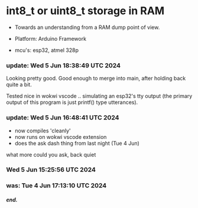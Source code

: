 # int8_t or uint8_t storage in RAM

 * Towards an understanding from a RAM dump point of view.

 * Platform: Arduino Framework

 * mcu's: esp32, atmel 328p

### update: Wed  5 Jun 18:38:49 UTC 2024

Looking pretty good.  Good enough to merge into main,
after holding back quite a bit.

Tested nice in wokwi vscode .. simulating an esp32's
tty output (the primary output of this program is
just printf() type utterances).

### update: Wed  5 Jun 16:48:41 UTC 2024

 * now compiles 'cleanly'
 * now runs on wokwi vscode extension
 * does the ask dash thing from last night (Tue 4 Jun)

what more could you ask, back quiet

### Wed  5 Jun 15:25:56 UTC 2024
### was: Tue  4 Jun 17:13:10 UTC 2024
##### end.

